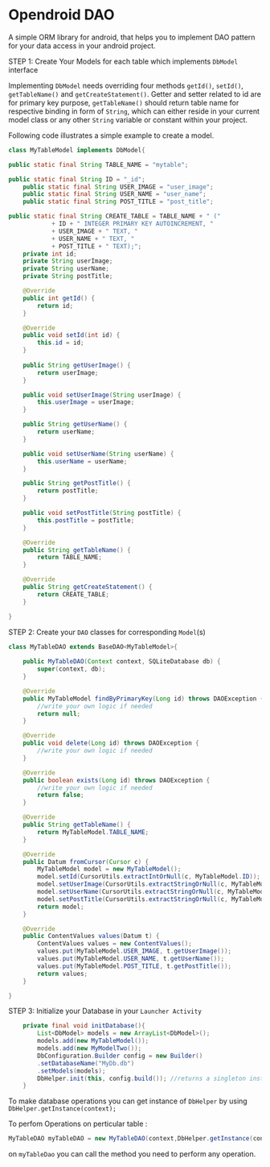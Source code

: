 Opendroid DAO
=============

A simple ORM library for android, that helps you to implement DAO pattern for your data access in your android project.

STEP 1:
Create Your Models for each table which implements `DbModel` interface

Implementing `DbModel` needs overriding four methods `getId()`, `setId()`, `getTableName()` and `getCreateStatement()`. Getter and setter related to id are for primary key purpose, `getTableName()` should return table name for respective binding in form of `String`, which can either reside in your current model class or any other `String` variable or constant within your project.

Following code illustrates a simple example to create a model.

```java
class MyTableModel implements DbModel{

public static final String TABLE_NAME = "mytable";

public static final String ID = "_id";
	public static final String USER_IMAGE = "user_image";
	public static final String USER_NAME = "user_name";
	public static final String POST_TITLE = "post_title";

public static final String CREATE_TABLE = TABLE_NAME + " (" 
			+ ID + " INTEGER PRIMARY KEY AUTOINCREMENT, "
			+ USER_IMAGE + " TEXT, "
			+ USER_NAME + " TEXT, "
			+ POST_TITLE + " TEXT);";
    private int id;
	private String userImage;
	private String userName;
	private String postTitle;

	@Override
	public int getId() {
		return id;
	}

	@Override
	public void setId(int id) {
		this.id = id;
	}
	
	public String getUserImage() {
		return userImage;
	}

	public void setUserImage(String userImage) {
		this.userImage = userImage;
	}

	public String getUserName() {
		return userName;
	}

	public void setUserName(String userName) {
		this.userName = userName;
	}

	public String getPostTitle() {
		return postTitle;
	}

	public void setPostTitle(String postTitle) {
		this.postTitle = postTitle;
	}

	@Override
	public String getTableName() {
		return TABLE_NAME;
	}

	@Override
	public String getCreateStatement() {
		return CREATE_TABLE;
	}

}
```
STEP 2:
Create your `DAO` classes for corresponding `Model`(s)

```java
class MyTableDAO extends BaseDAO<MyTableModel>{
	
	public MyTableDAO(Context context, SQLiteDatabase db) {
		super(context, db);
	}

	@Override
	public MyTableModel findByPrimaryKey(Long id) throws DAOException {
		//write your own logic if needed
		return null;
	}

	@Override
	public void delete(Long id) throws DAOException {
		//write your own logic if needed
	}

	@Override
	public boolean exists(Long id) throws DAOException {
		//write your own logic if needed
		return false;
	}

	@Override
	public String getTableName() {
		return MyTableModel.TABLE_NAME;
	}

	@Override
	public Datum fromCursor(Cursor c) {
		MyTableModel model = new MyTableModel();
		model.setId(CursorUtils.extractIntOrNull(c, MyTableModel.ID));
		model.setUserImage(CursorUtils.extractStringOrNull(c, MyTableModel.USER_IMAGE));
		model.setUserName(CursorUtils.extractStringOrNull(c, MyTableModel.USER_NAME));
		model.setPostTitle(CursorUtils.extractStringOrNull(c, MyTableModel.POST_TITLE));
		return model;
	}

	@Override
	public ContentValues values(Datum t) {
		ContentValues values = new ContentValues();
		values.put(MyTableModel.USER_IMAGE, t.getUserImage());
		values.put(MyTableModel.USER_NAME, t.getUserName());
		values.put(MyTableModel.POST_TITLE, t.getPostTitle());
		return values;
	}

}
```
STEP 3:
Initialize your Database in your `Launcher Activity`
```java
	private final void initDatabase(){
		List<DbModel> models = new ArrayList<DbModel>();
		models.add(new MyTableModel());
		models.add(new MyModelTwo());
		DbConfiguration.Builder config = new Builder()
		.setDatabaseName("MyDb.db")
		.setModels(models);
		DbHelper.init(this, config.build()); //returns a singleton instance of DbHelper 
	}
```

To make database operations you can get instance of `DbHelper` by using `DbHelper.getInstance(context);`

To perfom Operations on perticular table :
```java
MyTableDAO myTableDAO = new MyTableDAO(context,DbHelper.getInstance(context).getSQLiteDatabase());
```
on `myTableDao` you can call the method you need to perform any operation.
